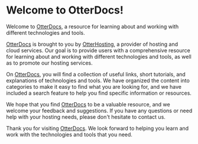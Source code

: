 # Welcome to OtterDocs!

Welcome to [OtterDocs](https://docs.otterhosting.net/), a resource for learning about and working with different
technologies and tools.

[OtterDocs](https://docs.otterhosting.net/) is brought to you by [OtterHosting](https://otterhosting.net/), a provider
of hosting and cloud services. Our goal is to provide users with
a comprehensive resource for learning about and working with different technologies and tools, as well as to promote our
hosting services.

On [OtterDocs](https://docs.otterhosting.net/), you will find a collection of useful links, short tutorials, and
explanations of technologies and tools.
We have organized the content into categories to make it easy to find what you are looking for, and we have included a
search feature to help you find specific information or resources.

We hope that you find [OtterDocs](https://docs.otterhosting.net/) to be a valuable resource, and we welcome your
feedback and suggestions. If you have any
questions or need help with your hosting needs, please don't hesitate to contact us.

Thank you for visiting [OtterDocs](https://docs.otterhosting.net/). We look forward to helping you learn and work with
the technologies and tools that you need.